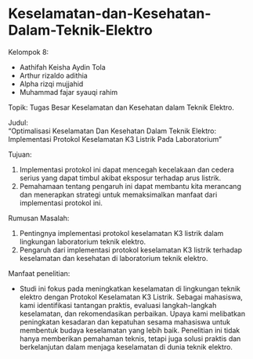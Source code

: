 # Keselamatan-dan-Kesehatan-Dalam-Teknik-Elektro
Kelompok 8:
- Aathifah Keisha Aydin Tola
- Arthur rizaldo adithia
- Alpha rizqi mujjahid
- Muhammad fajar syauqi rahim

Topik: 
Tugas Besar Keselamatan dan Kesehatan dalam Teknik Elektro. 

Judul:  
“Optimalisasi Keselamatan Dan Kesehatan  Dalam Teknik Elektro: Implementasi Protokol Keselamatan K3 Listrik Pada Laboratorium”

Tujuan: 
1. Implementasi protokol ini dapat mencegah kecelakaan dan cedera serius yang dapat timbul akibat eksposur terhadap arus listrik.
2. Pemahamaan tentang pengaruh ini dapat membantu kita merancang dan menerapkan strategi untuk memaksimalkan manfaat dari implementasi protokol ini.

 Rumusan Masalah:
1. Pentingnya implementasi protokol keselamatan K3 listrik dalam lingkungan laboratorium teknik elektro.
2. Pengaruh dari implementasi protokol keselamatan K3 listrik terhadap keselamatan dan kesehatan di laboratorium teknik elektro.
   
Manfaat penelitian:
- Studi ini fokus pada meningkatkan keselamatan di lingkungan teknik elektro dengan Protokol Keselamatan K3 Listrik. Sebagai mahasiswa, kami identifikasi tantangan praktis, evaluasi langkah-langkah keselamatan, dan rekomendasikan perbaikan. Upaya kami melibatkan peningkatan kesadaran dan kepatuhan sesama mahasiswa untuk membentuk budaya keselamatan yang lebih baik. Penelitian ini tidak hanya memberikan pemahaman teknis, tetapi juga solusi praktis dan berkelanjutan dalam menjaga keselamatan di dunia teknik elektro.



